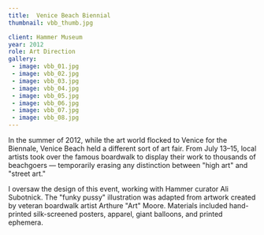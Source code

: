 ```yaml
---
title:  Venice Beach Biennial
thumbnail: vbb_thumb.jpg

client: Hammer Museum
year: 2012
role: Art Direction
gallery:
 - image: vbb_01.jpg
 - image: vbb_02.jpg
 - image: vbb_03.jpg
 - image: vbb_04.jpg
 - image: vbb_05.jpg
 - image: vbb_06.jpg
 - image: vbb_07.jpg
 - image: vbb_08.jpg
---
```


In the summer of 2012, while the art world flocked to Venice for the Biennale, Venice Beach held a different sort of art fair. From July 13&ndash;15, local artists took over the famous boardwalk to display their work to thousands of beachgoers &mdash; temporarily erasing any distinction between &quot;high art&quot; and &quot;street art.&quot;

I oversaw the design of this event, working with Hammer curator Ali Subotnick. The &quot;funky pussy&quot; illustration was adapted from artwork created by veteran boardwalk artist Arthure &quot;Art&quot; Moore. Materials included hand-printed silk-screened posters, apparel, giant balloons, and printed ephemera.